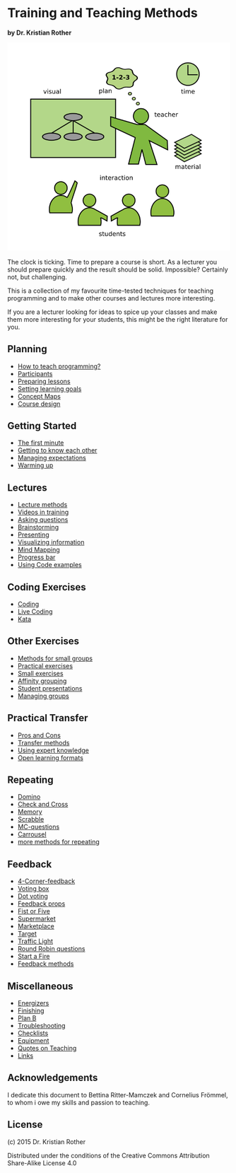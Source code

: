 
# Training and Teaching Methods

**by Dr. Kristian Rother**

![](images/teaching.png)

The clock is ticking. Time to prepare a course is short. As a lecturer you should prepare quickly and the result should be solid. Impossible? Certainly not, but challenging.

This is a collection of my favourite time-tested techniques for teaching programming and to make other courses and lectures more interesting.

If you are a lecturer looking for ideas to spice up your classes and make them more interesting for your students, this might be the right literature for you.

## Planning

* [How to teach programming?](planning/how_to_teach.md)
* [Participants](planning/participants.md)
* [Preparing lessons](planning/preparing_lessons.md)
* [Setting learning goals](planning/goals.md)
* [Concept Maps](planning/concept_maps.md)
* [Course design](planning/training_course_design.md)

## Getting Started

* [The first minute](getting_started/the_first_minute.md)
* [Getting to know each other](getting_started/getting_to_know.md)
* [Managing expectations](getting_started/expectations.md)
* [Warming up](getting_started/warmup.md)

## Lectures

* [Lecture methods](lectures/lectures.md)
* [Videos in training](lectures/videos_in_training.md)
* [Asking questions](lectures/questions.md)
* [Brainstorming](lectures/brainstorming.md)
* [Presenting](lectures/presenting.md)
* [Visualizing information](lectures/visuals.md)
* [Mind Mapping](lectures/mind_mapping.md)
* [Progress bar](lectures/progress_bar.md)
* [Using Code examples](lectures/code_examples.md)

## Coding Exercises

* [Coding](coding_exercises/coding.md)
* [Live Coding](coding_exercises/live_coding.md)
* [Kata](coding_exercises/kata.md)

## Other Exercises

* [Methods for small groups](lectures/small_groups.md)
* [Practical exercises](lectures/practical_exercises.md)
* [Small exercises](lectures/exercises.md)
* [Affinity grouping](lectures/affinity_grouping.md)
* [Student presentations](lectures/student_presentations.md)
* [Managing groups](lectures/managing_groups.md)

## Practical Transfer

* [Pros and Cons](transfer/pros_and_cons.md)
* [Transfer methods](transfer/transfer.md)
* [Using expert knowledge](transfer/experts.md)
* [Open learning formats](transfer/open_learning.md)

## Repeating

* [Domino](repeat/domino.md)
* [Check and Cross](repeat/check_and_cross.md)
* [Memory](repeat/memory.md)
* [Scrabble](repeat/scrabble.md)
* [MC-questions](repeat/mc_questions.md)
* [Carrousel](repeat/carrousel.md)
* [more methods for repeating](repeat/repeat.md)

## Feedback

* [4-Corner-feedback](feedback/four-corner-feedback.md)
* [Voting box](feedback/collect-feedback-voting-box.md)
* [Dot voting](feedback/dot-voting.md)
* [Feedback props](feedback/feedback_props.md)
* [Fist or Five](feedback/fist_or_five.md)
* [Supermarket](feedback/supermarket.md)
* [Marketplace](feedback/marketplace.md)
* [Target](feedback/target_feedback.md)
* [Traffic Light](feedback/traffic_light_feedback.md)
* [Round Robin questions](feedback/blitzlicht_extra.md)
* [Start a Fire](energizers/start_fire.md)
* [Feedback methods](feedback/feedback_methods.md)

## Miscellaneous

* [Energizers](misc/energizers.md)
* [Finishing](misc/finishing_moves.md)
* [Plan B](misc/plan_b.md)
* [Troubleshooting](misc/troubleshooting.md)
* [Checklists](misc/checklists.md)
* [Equipment](misc/equipment.md)
* [Quotes on Teaching](misc/quotes_teaching.md)
* [Links](misc/links.md)

## Acknowledgements

I dedicate this document to Bettina Ritter-Mamczek and Cornelius Frömmel, to whom i owe my skills and passion to teaching.

## License

(c) 2015 Dr. Kristian Rother

Distributed under the conditions of the Creative Commons Attribution Share-Alike License 4.0
